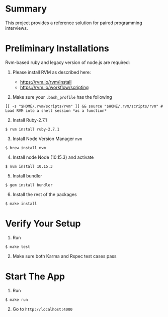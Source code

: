 # Summary

This project provides a reference solution for paired programming interviews.

# Preliminary Installations

Rvm-based ruby and legacy version of node.js are required:

1. Please install RVM as described here:

   - https://rvm.io/rvm/install
   - https://rvm.io/workflow/scripting

2. Make sure your `.bash_profile` has the following

```
[[ -s "$HOME/.rvm/scripts/rvm" ]] && source "$HOME/.rvm/scripts/rvm" # Load RVM into a shell session *as a function*
```

2. Install Ruby-2.7.1

```
$ rvm install ruby-2.7.1
```

3. Install Node Version Manager `nvm`

```
$ brew install nvm
```

4. Install node Node (10.15.3) and activate

```
$ nvm install 10.15.3
```

5. Install bundler

```
$ gem install bundler
```

6. Install the rest of the packages

```
$ make install
```

# Verify Your Setup

1. Run

```
$ make test
```

2. Make sure both Karma and Rspec test cases pass

# Start The App

1. Run

```
$ make run
```

2. Go to `http://localhost:4000`

